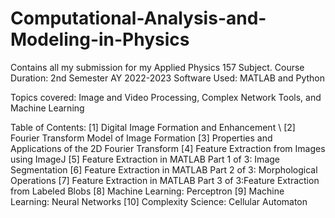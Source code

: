 # Computational-Analysis-and-Modeling-in-Physics
Contains all my submission for my Applied Physics 157 Subject.
Course Duration: 2nd Semester AY 2022-2023
Software Used: MATLAB and Python

Topics covered:
Image and Video Processing, Complex Network Tools, and Machine Learning

Table of Contents:
[1] Digital Image Formation and Enhancement \\
[2] Fourier Transform Model of Image Formation 
[3] Properties and Applications of the 2D Fourier Transform
[4] Feature Extraction from Images using ImageJ
[5] Feature Extraction in MATLAB Part 1 of 3: Image Segmentation
[6] Feature Extraction in MATLAB Part 2 of 3: Morphological Operations
[7] Feature Extraction in MATLAB Part 3 of 3:Feature Extraction from Labeled Blobs
[8] Machine Learning: Perceptron
[9] Machine Learning: Neural Networks 
[10] Complexity Science: Cellular Automaton

